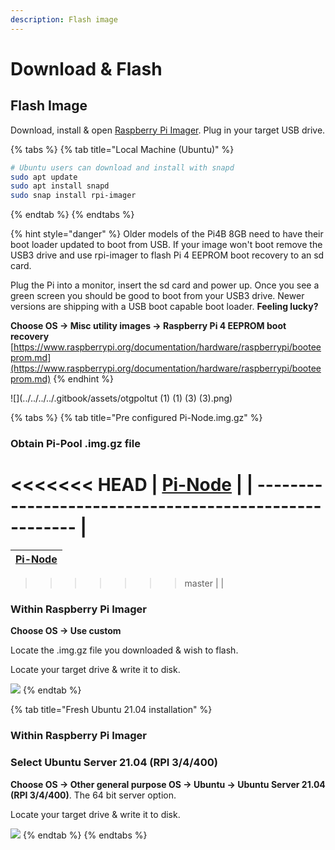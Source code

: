 ```yaml
---
description: Flash image
---
```


# Download & Flash

## Flash Image

Download, install & open [Raspberry Pi Imager](https://github.com/raspberrypi/rpi-imager/releases/latest). Plug in your target USB drive.

{% tabs %}
{% tab title="Local Machine (Ubuntu)" %}
```bash
# Ubuntu users can download and install with snapd
sudo apt update
sudo apt install snapd
sudo snap install rpi-imager
```
{% endtab %}
{% endtabs %}

{% hint style="danger" %}
Older models of the Pi4B 8GB need to have their boot loader updated to boot from USB. If your image won't boot remove the USB3 drive and use rpi-imager to flash Pi 4 EEPROM boot recovery to an sd card.

Plug the Pi into a monitor, insert the sd card and power up. Once you see a green screen you should be good to boot from your USB3 drive. Newer versions are shipping with a USB boot capable boot loader. **Feeling lucky?**

**Choose OS -> Misc utility images -> Raspberry Pi 4 EEPROM boot recovery** [https://www.raspberrypi.org/documentation/hardware/raspberrypi/booteeprom.md](https://www.raspberrypi.org/documentation/hardware/raspberrypi/booteeprom.md)
{% endhint %}

![](../../../../.gitbook/assets/otgpoltut (1) (1) (3) (3).png)

{% tabs %}
{% tab title="Pre configured Pi-Node.img.gz" %}
### Obtain Pi-Pool .img.gz file

<<<<<<< HEAD
| [Pi-Node](https://db.adamantium.online/Pi-Node.img.gz) |
| ------------------------------------------------------ |
=======
| [Pi-Node](https://mainnet.adamantium.online/Pi-Node.img.gz) |
|:------------------------------------------------------ |
>>>>>>> master
|                                                        |

### Within Raspberry Pi Imager

**Choose OS -> Use custom**

Locate the .img.gz file you downloaded & wish to flash.

Locate your target drive & write it to disk.

![](../../../.gitbook/assets/custom_os.png)
{% endtab %}

{% tab title="Fresh Ubuntu 21.04 installation" %}
### Within Raspberry Pi Imager

### Select  Ubuntu Server 21.04 (RPI 3/4/400)

**Choose OS -> Other general purpose OS -> Ubuntu -> Ubuntu Server 21.04 (RPI 3/4/400)**. The 64 bit server option.

Locate your target drive & write it to disk.

![](../../../../.gitbook/assets/21.04-rpi-imager.png)
{% endtab %}
{% endtabs %}

